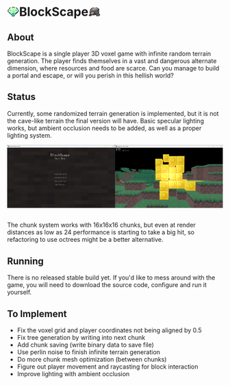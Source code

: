 <h1 style="display: flex; flex-direction: row; align-items: center;">
  <img src="textures/emerald.png" style="height: 1em; -ms-interpolation-mode: nearest-neighbor; image-rendering: crisp-edges; image-rendering: pixelated;"/>
  BlockScape
  <img src="textures/limestone.png" style="height: 1em; -ms-interpolation-mode: nearest-neighbor; image-rendering: crisp-edges; image-rendering: pixelated;"/>
</h1>

## About

BlockScape is a single player 3D voxel game with infinite random terrain generation. The player finds themselves in a vast and dangerous alternate dimension, where resources and food are scarce. Can you manage to build a portal and escape, or will you perish in this hellish world?

## Status

Currently, some randomized terrain generation is implemented, but it is not the cave-like terrain the final version will have. Basic specular lighting works, but ambient occlusion needs to be added, as well as a proper lighting system.

<div style="display: flex; flex-direction: row;">
  <img src="assets/main_menu.png" style="width: 50%;"/>
  <img src="assets/gold_shine.png" style="width: 50%;"/>
</div>
<br>

The chunk system works with 16x16x16 chunks, but even at render distances as low as 24 performance is starting to take a big hit, so refactoring to use octrees might be a better alternative.

## Running

There is no released stable build yet. If you'd like to mess around with the game, you will need to download the source code, configure and run it yourself.

## To Implement

- Fix the voxel grid and player coordinates not being aligned by 0.5
- Fix tree generation by writing into next chunk
- Add chunk saving (write binary data to save file)
- Use perlin noise to finish infinite terrain generation
- Do more chunk mesh optimization (between chunks)
- Figure out player movement and raycasting for block interaction
- Improve lighting with ambient occlusion